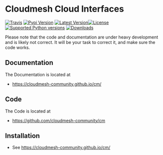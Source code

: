 # Cloudmesh Cloud Interfaces

[![Travis](https://img.shields.io/travis/cloudmesh/cloudmesh-cloud.svg?branch=master)](https://travis-ci.org/cloudmesh/cloudmesn-cloud)
[![Pypi Version](https://img.shields.io/pypi/pyversions/cloudmesh-cloud.svg)](https://pypi.org/project/cloudmesh-cloud)
[![Latest Version](https://img.shields.io/pypi/v/cloudmesh/cloudmesh-cloud.svg)](https://pypi.python.org/pypi/cloudmesh/cloudmesh-cloud)[![License](https://img.shields.io/badge/License-Apache%202.0-blue.svg)](https://github.com/cloudmesh/cloudmesh-cloud/blob/master/LICENSE)
[![Supported Python versions](https://img.shields.io/pypi/pyversions/cloudmesh-cloud.svg)](https://pypi.python.org/pypi/cloudmesh/cloudmesh-cloud)
[![Downloads](https://img.shields.io/pypi/cloudmesh/cloudmesh-cloud.svg)](https://pypi.python.org/pypi/cloudmesh/cloudmesh-cloud)





Please note that the code and documentation are under heavy development and is likely not correct. 
It will be your task to correct it, and make sure the code works.

## Documentation

The Documentation is located at 

* <https://cloudmesh-community.github.io/cm/>

## Code

The Code is located at 

* <https://github.com/cloudmesh-community/cm>

## Installation

* See <https://cloudmesh-community.github.io/cm/>

